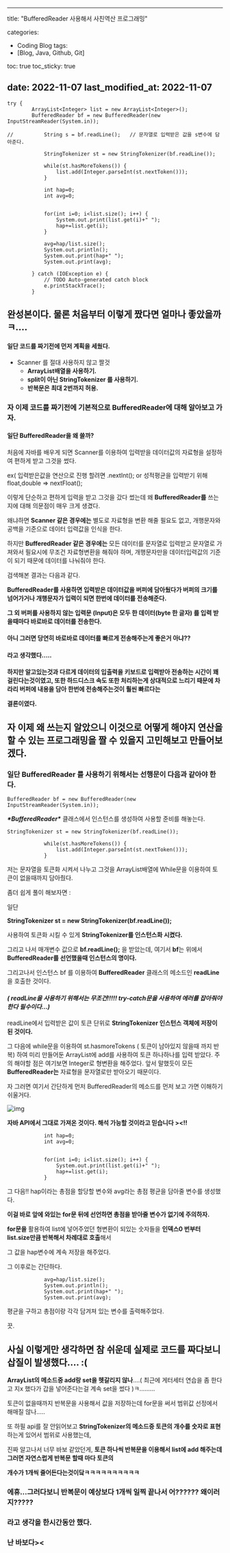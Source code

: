 
---
title:  "BufferedReader 사용해서 사친역산 프로그래밍"


categories:
  - Coding Blog
tags:
  - [Blog, Java, Github, Git]

toc: true
toc_sticky: true
 
date: 2022-11-07
last_modified_at: 2022-11-07
---

```
try {
		ArrayList<Integer> list = new ArrayList<Integer>();
		BufferedReader bf = new BufferedReader(new InputStreamReader(System.in));
		
//			String s = bf.readLine();   // 문자열로 입력받은 값을 s변수에 담아준다.
		
			StringTokenizer st = new StringTokenizer(bf.readLine());
			
			while(st.hasMoreTokens()) {
				list.add(Integer.parseInt(st.nextToken()));
			}
			
			int hap=0;
			int avg=0;
			
			
			for(int i=0; i<list.size(); i++) {
				System.out.print(list.get(i)+" ");
				hap+=list.get(i);
			}
			
			avg=hap/list.size();	
			System.out.println();
			System.out.print(hap+" ");
			System.out.print(avg);
		
		} catch (IOException e) {
			// TODO Auto-generated catch block
			e.printStackTrace();
		}
```

## 완성본이다.  물론 처음부터 이렇게 짰다면 얼마나 좋았을까 ㅋ....

 

 

#### 일단 코드를 짜기전에 먼저 계획을 세웠다.

- Scanner 를 절대 사용하지 않고 짤것
  - **ArrayList배열을 사용하기.**
  - **split이 아닌 StringTokenizer 를 사용하기.**
  - **반복문은 최대 2번까지 허용.**

 

### 자 이제 코드를 짜기전에 기본적으로 BufferedReader에 대해 알아보고 가자.

 

 

 

#### **일단 BufferedReader을 왜 쓸까?**

처음에 자바를 배우게 되면 Scanner를 이용하여 입력받을 데이터값의 자료형을 설정하여 편하게 받고 그것을 썼다.

ex( 입력받은값을 연산으로 진행 할려면 .nextInt();  or 성적평균을 입력받기 위해 float,double => nextFloat();

 

이렇게 단순하고 편하게 입력을 받고 그것을 갔다 썼는데 왜 **BufferedReader를** 쓰는지에 대해 의문점이 매우 크게 생겼다.

왜냐하면 **Scanner 같은 경우에는** 별도로 자료형을 변환 해줄 필요도 없고, 개행문자와 공백을 기준으로 데이터 입력값을 인식을 한다.

하지만 **BufferedReader 같은 경우에는** 모든 데이터를 문자열로 입력받고 문자열로 가져와서 필요시에 무조건 자료형변환을 해줘야 하며, 개행문자만을 데이터입력값의 기준이 되기 때문에 데이터를 나눠줘야 한다.

 

검색해본 결과는 다음과 같다.

 

 

**BufferedReader를 사용하면 입력받은 데이터값을 버퍼에 담아뒀다가 버퍼의 크기를 넘어가거나 개행문자가 입력이 되면 한번에 데이터를 전송해준다.**

 

 

**그 외 버퍼를 사용하지 않는 입력문 (Input)은 모두 한 데이터(byte 한 글자) 를 입력 받을때마다 바로바로 데이터를 전송한다.**

 

 

 

 

 

 

 

#### **아니  그러면 당연히 바로바로 데이터를 빠르게 전송해주는게 좋은거 아냐??** 

#### **라고 생각했다.....**

####  

**하지만 알고있는것과 다르게 데이터의 입출력을 키보드로 입력받아 전송하는 시간이 꽤 걸린다는것이였고, 또한 하드디스크 속도 또한 처리하는게 상대적으로 느리기 때문에 차라리 버퍼에 내용을 담아 한번에 전송해주는것이 훨씬 빠르다는**

**결론이였다.**

 

 

 

 

 

##  

## **자 이제 왜 쓰는지 알았으니 이것으로 어떻게 해야지 연산을 할 수 있는 프로그래밍을 짤 수 있을지 고민해보고 만들어보겠다.**

 

 

 

 

 

 

 

 

 

### **일단 BufferedReader 를 사용하기 위해서는 선행문이 다음과 같아야 한다.**

```
BufferedReader bf = new BufferedReader(new InputStreamReader(System.in));
```

 

 

***\*BufferedReader\**** 클래스에서 인스턴스를 생성하여 사용할 준비를 해놓는다.

 

 

 

 

 

 

 

 

```
StringTokenizer st = new StringTokenizer(bf.readLine());
			
			while(st.hasMoreTokens()) {
				list.add(Integer.parseInt(st.nextToken()));
			}
```

 

저는 문자열을 토큰화 시켜서 나누고 그것을 ArrayList배열에 While문을 이용하여 토큰이 없을때까지 담아줬다.

 

좀더 쉽게 풀이 해보자면 :

일단

**StringTokenizer st = new StringTokenizer(bf.readLine());**

사용하여 토큰화 시킬 수 있게 **StringTokenizer를 인스턴스화 시켰다.**

그리고 나서 매개변수 값으로 **bf.readLine();** 을 받았는데, 여기서 **bf**는 위에서 **BufferedReader를 선언했을때 인스턴스의 명이다.**

그리고나서 인스턴스 bf 를 이용하여 **BufferedReader** 클래스의 메소드인 **readLine**을 호출한 것이다.

#### *( readLine을 사용하기 위해서는 무조건!!!!!  try-catch문을 사용하여 에러를 잡아줘야한다 필수이다...)*

 

readLine에서 입력받은 값이 토큰 단위로 **StringTokenizer 인스턴스 객체에 저장이 된 것이다.**

그 다음에 while문을 이용하여 st.hasmoreTokens ( 토큰이 남아있지 않을때 까지 반복) 하여 미리 만들어둔 ArrayList에 add를 사용하여 토큰 하나하나를 입력 받았다. 주의 해야할 점은 여기보면 Integer로 형변환을 해주었다. 앞서 말했듯이 모든 **BufferedReader는** 자료형을 문자열로만 받아오기 때문이다.

 

 

자 그러면 여기서 간단하게 먼저 BufferedReader의 메소드를 먼저 보고 가면 이해하기 쉬울거다.

 

 



![img](https://k.kakaocdn.net/dn/SUe6f/btrQq4EKakc/LXPr1eQ8NhBpJJuSfNnEX0/img.png)



**자바 API에서 그대로 가져온 것이다. 해석 가능할 것이라고 믿습니다 ><!!**

 

 

 

 

 

```
			int hap=0;
			int avg=0;
			
			
			for(int i=0; i<list.size(); i++) {
				System.out.print(list.get(i)+" ");
				hap+=list.get(i);
			}
```

 

그 다음!! hap이라는 총점을 할당할 변수와 avg라는 총점 평균을 담아줄 변수를 생성했다.

**이걸 바로 앞에 와있는 for문 뒤에 선언하면 총점을 받아줄 변수가 없기에 주의하자.**

 

 

**for문을** 활용하여 list에 넣어주었던 형변환이 되있는 숫자들을 **인덱스0 번부터 list.size만큼 반복해서 차례대로 호출**해서 

그 값을 hap변수에 계속 저장을 해주었다.

 

그 이후로는 간단하다.

```
			avg=hap/list.size();	
			System.out.println();
			System.out.print(hap+" ");
			System.out.print(avg);
```

 

평균을 구하고 총점이랑 각각 담겨져 있는 변수를 출력해주었다.

 

끗.

 

 

 

 

 

 

 

 

 

 

## 사실 이렇게만 생각하면 참 쉬운데 실제로 코드를 짜다보니 삽질이 발생했다....  :(

 

 

**ArrayList의 메소드중 add랑 set을 헷갈리지 않나**....( 최근에 게터세터 연습을 좀 한다고 지x 했다가 갑을 넣어준다는걸 계속 set을 썼다 )ㅋ.........

 

토큰이 없을때까지 반복문을 사용해서 값을 저장하는데 for문을 써서 범위값 선정에서 해매질 않나.....

또 하필 api를 잘 안읽어보고 **StringTokenizer의 메소드중 토큰의 개수를 숫자로 표현**하는게 있어서 범위로 사용했는데,

진짜 알고나서 너무 바보 같았던게, **토큰 하나씩 반복문을 이용해서 list에 add 해주는데 그러면 자연스럽게 반복문 할때 마다 토큰의**

**개수가 1개씩 줄어든다는것이닼ㅋㅋㅋㅋㅋㅋㅋㅋㅋㅋ**

 

 

### 에휴...그러다보니 반복문이 예상보다 1개씩 일찍 끝나서 어?????? 왜이러지?????

### 라고 생각을 한시간동안 했다.

###  

###  

###  

### 난 바보다><
